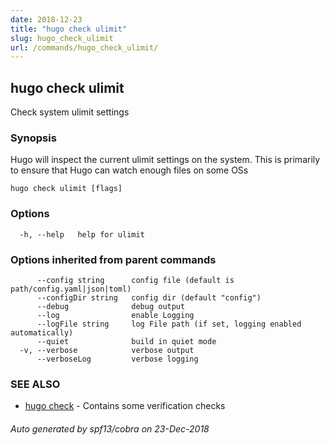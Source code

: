 ```yaml
---
date: 2018-12-23
title: "hugo check ulimit"
slug: hugo_check_ulimit
url: /commands/hugo_check_ulimit/
---
```

## hugo check ulimit

Check system ulimit settings

### Synopsis

Hugo will inspect the current ulimit settings on the system.
This is primarily to ensure that Hugo can watch enough files on some OSs

```
hugo check ulimit [flags]
```

### Options

```
  -h, --help   help for ulimit
```

### Options inherited from parent commands

```
      --config string      config file (default is path/config.yaml|json|toml)
      --configDir string   config dir (default "config")
      --debug              debug output
      --log                enable Logging
      --logFile string     log File path (if set, logging enabled automatically)
      --quiet              build in quiet mode
  -v, --verbose            verbose output
      --verboseLog         verbose logging
```

### SEE ALSO

* [hugo check](/commands/hugo_check/)	 - Contains some verification checks

###### Auto generated by spf13/cobra on 23-Dec-2018
